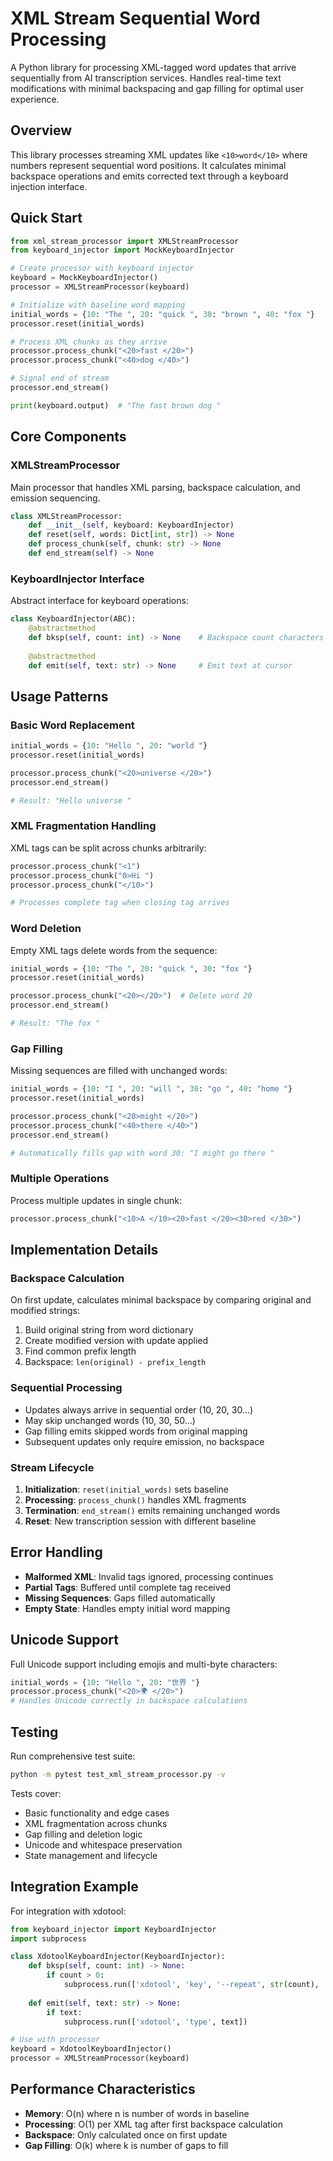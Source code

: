 # XML Stream Sequential Word Processing

A Python library for processing XML-tagged word updates that arrive sequentially from AI transcription services. Handles real-time text modifications with minimal backspacing and gap filling for optimal user experience.

## Overview

This library processes streaming XML updates like `<10>word</10>` where numbers represent sequential word positions. It calculates minimal backspace operations and emits corrected text through a keyboard injection interface.

## Quick Start

```python
from xml_stream_processor import XMLStreamProcessor
from keyboard_injector import MockKeyboardInjector

# Create processor with keyboard injector
keyboard = MockKeyboardInjector()
processor = XMLStreamProcessor(keyboard)

# Initialize with baseline word mapping
initial_words = {10: "The ", 20: "quick ", 30: "brown ", 40: "fox "}
processor.reset(initial_words)

# Process XML chunks as they arrive
processor.process_chunk("<20>fast </20>")
processor.process_chunk("<40>dog </40>")

# Signal end of stream
processor.end_stream()

print(keyboard.output)  # "The fast brown dog "
```

## Core Components

### XMLStreamProcessor

Main processor that handles XML parsing, backspace calculation, and emission sequencing.

```python
class XMLStreamProcessor:
    def __init__(self, keyboard: KeyboardInjector)
    def reset(self, words: Dict[int, str]) -> None
    def process_chunk(self, chunk: str) -> None
    def end_stream(self) -> None
```

### KeyboardInjector Interface

Abstract interface for keyboard operations:

```python
class KeyboardInjector(ABC):
    @abstractmethod
    def bksp(self, count: int) -> None    # Backspace count characters
    
    @abstractmethod 
    def emit(self, text: str) -> None     # Emit text at cursor
```

## Usage Patterns

### Basic Word Replacement

```python
initial_words = {10: "Hello ", 20: "world "}
processor.reset(initial_words)

processor.process_chunk("<20>universe </20>")
processor.end_stream()

# Result: "Hello universe "
```

### XML Fragmentation Handling

XML tags can be split across chunks arbitrarily:

```python
processor.process_chunk("<1")
processor.process_chunk("0>Hi ")
processor.process_chunk("</10>")

# Processes complete tag when closing tag arrives
```

### Word Deletion

Empty XML tags delete words from the sequence:

```python
initial_words = {10: "The ", 20: "quick ", 30: "fox "}
processor.reset(initial_words)

processor.process_chunk("<20></20>")  # Delete word 20
processor.end_stream()

# Result: "The fox "
```

### Gap Filling

Missing sequences are filled with unchanged words:

```python
initial_words = {10: "I ", 20: "will ", 30: "go ", 40: "home "}
processor.reset(initial_words)

processor.process_chunk("<20>might </20>")
processor.process_chunk("<40>there </40>")
processor.end_stream()

# Automatically fills gap with word 30: "I might go there "
```

### Multiple Operations

Process multiple updates in single chunk:

```python
processor.process_chunk("<10>A </10><20>fast </20><30>red </30>")
```

## Implementation Details

### Backspace Calculation

On first update, calculates minimal backspace by comparing original and modified strings:

1. Build original string from word dictionary
2. Create modified version with update applied  
3. Find common prefix length
4. Backspace: `len(original) - prefix_length`

### Sequential Processing

- Updates always arrive in sequential order (10, 20, 30...)
- May skip unchanged words (10, 30, 50...)
- Gap filling emits skipped words from original mapping
- Subsequent updates only require emission, no backspace

### Stream Lifecycle

1. **Initialization**: `reset(initial_words)` sets baseline
2. **Processing**: `process_chunk()` handles XML fragments
3. **Termination**: `end_stream()` emits remaining unchanged words
4. **Reset**: New transcription session with different baseline

## Error Handling

- **Malformed XML**: Invalid tags ignored, processing continues
- **Partial Tags**: Buffered until complete tag received
- **Missing Sequences**: Gaps filled automatically
- **Empty State**: Handles empty initial word mapping

## Unicode Support

Full Unicode support including emojis and multi-byte characters:

```python
initial_words = {10: "Hello ", 20: "世界 "}
processor.process_chunk("<20>🌍 </20>")
# Handles Unicode correctly in backspace calculations
```

## Testing

Run comprehensive test suite:

```bash
python -m pytest test_xml_stream_processor.py -v
```

Tests cover:
- Basic functionality and edge cases  
- XML fragmentation across chunks
- Gap filling and deletion logic
- Unicode and whitespace preservation
- State management and lifecycle

## Integration Example

For integration with xdotool:

```python
from keyboard_injector import KeyboardInjector
import subprocess

class XdotoolKeyboardInjector(KeyboardInjector):
    def bksp(self, count: int) -> None:
        if count > 0:
            subprocess.run(['xdotool', 'key', '--repeat', str(count), 'BackSpace'])
    
    def emit(self, text: str) -> None:
        if text:
            subprocess.run(['xdotool', 'type', text])

# Use with processor
keyboard = XdotoolKeyboardInjector()
processor = XMLStreamProcessor(keyboard)
```

## Performance Characteristics

- **Memory**: O(n) where n is number of words in baseline
- **Processing**: O(1) per XML tag after first backspace calculation
- **Backspace**: Only calculated once on first update
- **Gap Filling**: O(k) where k is number of gaps to fill